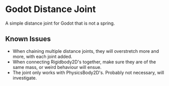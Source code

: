 # Godot Distance Joint
A simple distance joint for Godot that is not a spring.

## Known Issues
* When chaining multiple distance joints, they will overstretch more and more, with each joint added.
* When connecting Rigidbody2D's together, make sure they are of the same mass, or weird behaviour will ensue.
* The joint only works with PhysicsBody2D's. Probably not necessary, will investigate.
